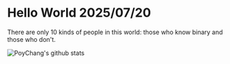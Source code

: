 # Hello World 2025/07/20

There are only 10 kinds of people in this world: those who know binary and those who don't.

![PoyChang's github stats](https://github-readme-stats.vercel.app/api?username=poychang&show_icons=true&theme=dracula)
